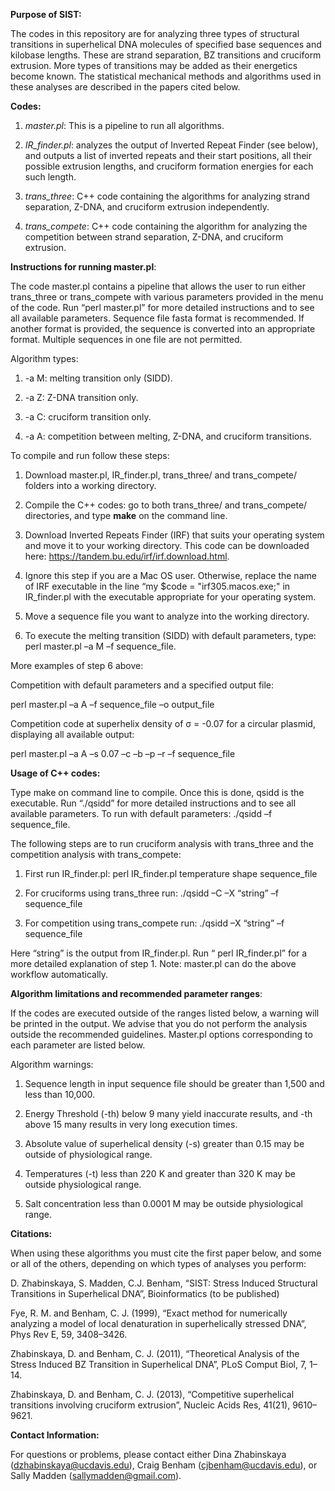 **Purpose of SIST:**

The codes in this repository are for analyzing three types of structural transitions in superhelical DNA molecules of specified base sequences and kilobase lengths.  These are strand separation, BZ transitions and cruciform extrusion.  More types of transitions may be added as their energetics become known.  The statistical mechanical methods and algorithms used in these analyses are described in the papers cited below. 

**Codes:**

1. *master.pl*: This is a pipeline to run all algorithms.

2. *IR_finder.pl*: analyzes the output of Inverted Repeat Finder (see below), and outputs a list of inverted repeats and their start positions, all their possible extrusion lengths, and cruciform formation energies for each such length.

3. *trans_three*: C++ code containing the algorithms for analyzing strand separation,  Z-DNA, and cruciform extrusion independently.

4. *trans_compete*: C++ code containing the algorithm for analyzing the competition between strand separation, Z-DNA, and cruciform extrusion.

**Instructions for running master.pl**:

The code master.pl contains a pipeline that allows the user to run either trans_three or trans_compete with various parameters provided in the menu of the code. Run “perl master.pl” for more detailed instructions and to see all available parameters.  Sequence file fasta format is recommended. If another format is provided, the sequence is converted into an appropriate format.  Multiple sequences in one file are not permitted.

Algorithm types:

1. -a M: melting transition only (SIDD).

2. -a Z: Z-DNA transition only.

3. -a C: cruciform transition only.

4. -a A: competition between melting, Z-DNA, and cruciform transitions.


To compile and run follow these steps:

1. Download master.pl, IR_finder.pl, trans_three/ and trans_compete/ folders into a working directory.

2. Compile the C++ codes: go to both trans_three/ and trans_compete/ directories, and type **make** on the command line.

3. Download Inverted Repeats Finder (IRF) that suits your operating system and move it to your working directory. This code can be downloaded here: https://tandem.bu.edu/irf/irf.download.html.

4. Ignore this step if you are a Mac OS user.  Otherwise, replace the name of IRF executable in the line “my $code = "irf305.macos.exe;" in IR_finder.pl with the executable appropriate for your operating system.

5. Move a sequence file you want to analyze into the working directory.

6. To execute the melting transition (SIDD) with default parameters, type:  perl master.pl –a M –f sequence_file.

More examples of step 6 above:

Competition with default parameters and a specified output file: 

perl master.pl –a A –f sequence_file –o output_file

Competition code at superhelix density of σ = -0.07 for a circular plasmid, displaying all available output:

perl master.pl –a A –s 0.07 –c –b –p –r –f sequence_file 


**Usage of C++ codes:**

Type make on command line to compile.  Once this is done, qsidd is the executable. 
Run “./qsidd” for more detailed instructions and to see all available parameters. To run with default parameters: ./qsidd –f sequence_file. 

The following steps are to run cruciform analysis with trans_three and the competition analysis with trans_compete:

1. First run IR_finder.pl: perl IR_finder.pl temperature shape sequence_file

2. For cruciforms using trans_three run: ./qsidd –C –X “string” –f sequence_file

3. For competition using trans_compete run: ./qsidd –X “string” –f sequence_file

Here “string” is the output from IR_finder.pl.  Run “ perl IR_finder.pl” for a more detailed explanation of step 1.  Note: master.pl can do the above workflow automatically.

**Algorithm limitations and recommended parameter ranges**:

If the codes are executed outside of the ranges listed below, a warning will be printed in the output.  We advise that you do not perform the analysis outside the recommended guidelines. Master.pl options corresponding to each parameter are listed below.

Algorithm warnings:

1. Sequence length in input sequence file should be greater than 1,500 and less than 10,000.

2. Energy Threshold (-th) below 9 many yield inaccurate results, and -th above 15 many results in very long execution times.

3. Absolute value of superhelical density (-s) greater than 0.15 may be outside of physiological range.

4. Temperatures (-t) less than 220 K and greater than 320 K may be outside physiological range.

5. Salt concentration less than 0.0001 M may be outside physiological range.

**Citations:**

When using these algorithms you must cite the first paper below, and some or all of the others, depending on which types of analyses you perform:

D. Zhabinskaya, S. Madden, C.J. Benham, “SIST: Stress Induced Structural Transitions in Superhelical DNA”, Bioinformatics (to be published)

Fye, R. M. and Benham, C. J. (1999), “Exact method for numerically analyzing a model of local denaturation in superhelically stressed DNA”, Phys Rev E, 59, 3408–3426.

Zhabinskaya, D. and Benham, C. J. (2011), “Theoretical Analysis of the Stress Induced BZ Transition in Superhelical DNA”, PLoS Comput Biol, 7, 1–14.

Zhabinskaya, D. and Benham, C. J. (2013), “Competitive superhelical transitions involving cruciform extrusion”, Nucleic Acids Res, 41(21), 9610–9621.

**Contact Information:**

For questions or problems, please contact either Dina Zhabinskaya (dzhabinskaya@ucdavis.edu), Craig Benham (cjbenham@ucdavis.edu), or Sally Madden (sallymadden@gmail.com).